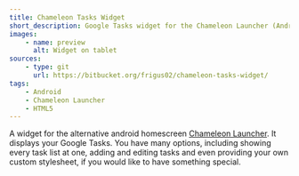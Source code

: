 ```yaml
---
title: Chameleon Tasks Widget
short_description: Google Tasks widget for the Chameleon Launcher (Android).
images:
    - name: preview
      alt: Widget on tablet
sources:
    - type: git
      url: https://bitbucket.org/frigus02/chameleon-tasks-widget/
tags:
    - Android
    - Chameleon Launcher
    - HTML5
---
```


A widget for the alternative android homescreen [Chameleon Launcher](https://play.google.com/store/apps/details?id=com.chameleonlauncher).
It displays your Google Tasks. You have many options, including showing every task list at one, adding
and editing tasks and even providing your own custom stylesheet, if you would like to have something
special.
